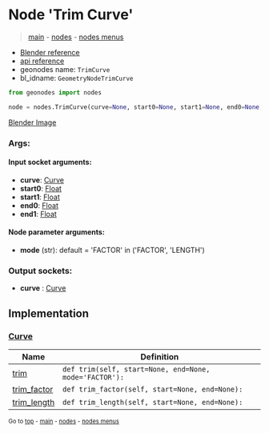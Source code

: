 # Node 'Trim Curve'

> [main](../structure.md) - [nodes](nodes.md) - [nodes menus](nodes_menus.md)

- [Blender reference](https://docs.blender.org/manual/en/latest/modeling/geometry_nodes/curve/trim_curve.html)
- [api reference](https://docs.blender.org/api/current/bpy.types.GeometryNodeTrimCurve.html)
- geonodes name: `TrimCurve`
- bl_idname: `GeometryNodeTrimCurve`

```python
from geonodes import nodes

node = nodes.TrimCurve(curve=None, start0=None, start1=None, end0=None, end1=None, mode='FACTOR')
```

[Blender Image](self.node_image_ref)

### Args:

#### Input socket arguments:

- **curve**: [Curve](Curve.md)
- **start0**: [Float](Float.md)
- **start1**: [Float](Float.md)
- **end0**: [Float](Float.md)
- **end1**: [Float](Float.md)

#### Node parameter arguments:

- **mode** (str): default = 'FACTOR' in ('FACTOR', 'LENGTH')

### Output sockets:

- **curve** : [Curve](Curve.md)

## Implementation

### [Curve](Curve.md)

| Name | Definition |
|------|------------|
 | [trim](Curve.md#trim) | `def trim(self, start=None, end=None, mode='FACTOR'):` |
 | [trim_factor](Curve.md#trim_factor) | `def trim_factor(self, start=None, end=None):` |
 | [trim_length](Curve.md#trim_length) | `def trim_length(self, start=None, end=None):` |

<sub>Go to [top](#node-Trim-Curve) - [main](../structure.md) - [nodes](nodes.md) - [nodes menus](nodes_menus.md)</sub>

